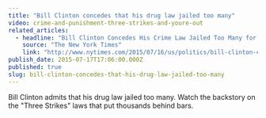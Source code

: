 ```yaml
---
title: "Bill Clinton concedes that his drug law jailed too many"
video: crime-and-punishment-three-strikes-and-youre-out
related_articles:
  - headline: "Bill Clinton Concedes His Crime Law Jailed Too Many for Too Long"
    source: "The New York Times"
    link: "http://www.nytimes.com/2015/07/16/us/politics/bill-clinton-concedes-his-crime-law-jailed-too-many-for-too-long.html?_r=1"
publish_date: 2015-07-17T17:06:00.000Z
published: true
slug: bill-clinton-concedes-that-his-drug-law-jailed-too-many
---
```

Bill Clinton admits that his drug law jailed too many. Watch the backstory on the "Three Strikes" laws that put thousands behind bars.

